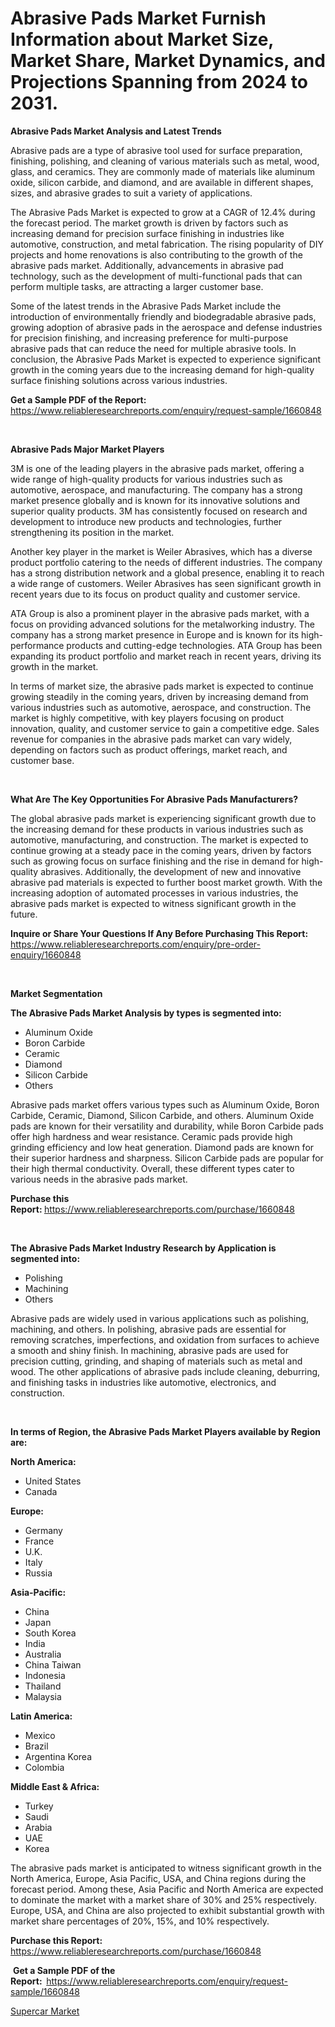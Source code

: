 <p><h1>Abrasive Pads Market Furnish Information about Market Size, Market Share, Market Dynamics, and Projections Spanning from 2024 to 2031.</h1></p><p><strong>Abrasive Pads Market Analysis and Latest Trends</strong></p>
<p><p>Abrasive pads are a type of abrasive tool used for surface preparation, finishing, polishing, and cleaning of various materials such as metal, wood, glass, and ceramics. They are commonly made of materials like aluminum oxide, silicon carbide, and diamond, and are available in different shapes, sizes, and abrasive grades to suit a variety of applications.</p><p>The Abrasive Pads Market is expected to grow at a CAGR of 12.4% during the forecast period. The market growth is driven by factors such as increasing demand for precision surface finishing in industries like automotive, construction, and metal fabrication. The rising popularity of DIY projects and home renovations is also contributing to the growth of the abrasive pads market. Additionally, advancements in abrasive pad technology, such as the development of multi-functional pads that can perform multiple tasks, are attracting a larger customer base.</p><p>Some of the latest trends in the Abrasive Pads Market include the introduction of environmentally friendly and biodegradable abrasive pads, growing adoption of abrasive pads in the aerospace and defense industries for precision finishing, and increasing preference for multi-purpose abrasive pads that can reduce the need for multiple abrasive tools. In conclusion, the Abrasive Pads Market is expected to experience significant growth in the coming years due to the increasing demand for high-quality surface finishing solutions across various industries.</p></p>
<p><strong>Get a Sample PDF of the Report:&nbsp;</strong> <a href="https://www.reliableresearchreports.com/enquiry/request-sample/1660848">https://www.reliableresearchreports.com/enquiry/request-sample/1660848</a></p>
<p>&nbsp;</p>
<p><strong>Abrasive Pads Major Market Players</strong></p>
<p><p>3M is one of the leading players in the abrasive pads market, offering a wide range of high-quality products for various industries such as automotive, aerospace, and manufacturing. The company has a strong market presence globally and is known for its innovative solutions and superior quality products. 3M has consistently focused on research and development to introduce new products and technologies, further strengthening its position in the market.</p><p>Another key player in the market is Weiler Abrasives, which has a diverse product portfolio catering to the needs of different industries. The company has a strong distribution network and a global presence, enabling it to reach a wide range of customers. Weiler Abrasives has seen significant growth in recent years due to its focus on product quality and customer service.</p><p>ATA Group is also a prominent player in the abrasive pads market, with a focus on providing advanced solutions for the metalworking industry. The company has a strong market presence in Europe and is known for its high-performance products and cutting-edge technologies. ATA Group has been expanding its product portfolio and market reach in recent years, driving its growth in the market.</p><p>In terms of market size, the abrasive pads market is expected to continue growing steadily in the coming years, driven by increasing demand from various industries such as automotive, aerospace, and construction. The market is highly competitive, with key players focusing on product innovation, quality, and customer service to gain a competitive edge. Sales revenue for companies in the abrasive pads market can vary widely, depending on factors such as product offerings, market reach, and customer base.</p></p>
<p>&nbsp;</p>
<p><strong>What Are The Key Opportunities For Abrasive Pads Manufacturers?</strong></p>
<p><p>The global abrasive pads market is experiencing significant growth due to the increasing demand for these products in various industries such as automotive, manufacturing, and construction. The market is expected to continue growing at a steady pace in the coming years, driven by factors such as growing focus on surface finishing and the rise in demand for high-quality abrasives. Additionally, the development of new and innovative abrasive pad materials is expected to further boost market growth. With the increasing adoption of automated processes in various industries, the abrasive pads market is expected to witness significant growth in the future.</p></p>
<p><strong>Inquire or Share Your Questions If Any Before Purchasing This Report:</strong> <a href="https://www.reliableresearchreports.com/enquiry/pre-order-enquiry/1660848">https://www.reliableresearchreports.com/enquiry/pre-order-enquiry/1660848</a></p>
<p>&nbsp;</p>
<p><strong>Market Segmentation</strong></p>
<p><strong>The Abrasive Pads Market Analysis by types is segmented into:</strong></p>
<p><ul><li>Aluminum Oxide</li><li>Boron Carbide</li><li>Ceramic</li><li>Diamond</li><li>Silicon Carbide</li><li>Others</li></ul></p>
<p><p>Abrasive pads market offers various types such as Aluminum Oxide, Boron Carbide, Ceramic, Diamond, Silicon Carbide, and others. Aluminum Oxide pads are known for their versatility and durability, while Boron Carbide pads offer high hardness and wear resistance. Ceramic pads provide high grinding efficiency and low heat generation. Diamond pads are known for their superior hardness and sharpness. Silicon Carbide pads are popular for their high thermal conductivity. Overall, these different types cater to various needs in the abrasive pads market.</p></p>
<p><strong>Purchase this Report:&nbsp;</strong><a href="https://www.reliableresearchreports.com/purchase/1660848">https://www.reliableresearchreports.com/purchase/1660848</a></p>
<p>&nbsp;</p>
<p><strong>The Abrasive Pads Market Industry Research by Application is segmented into:</strong></p>
<p><ul><li>Polishing</li><li>Machining</li><li>Others</li></ul></p>
<p><p>Abrasive pads are widely used in various applications such as polishing, machining, and others. In polishing, abrasive pads are essential for removing scratches, imperfections, and oxidation from surfaces to achieve a smooth and shiny finish. In machining, abrasive pads are used for precision cutting, grinding, and shaping of materials such as metal and wood. The other applications of abrasive pads include cleaning, deburring, and finishing tasks in industries like automotive, electronics, and construction.</p></p>
<p>&nbsp;</p>
<p><strong>In terms of Region, the Abrasive Pads Market Players available by Region are:</strong></p>
<p>
    <p> <strong> North America: </strong>
        <ul>
            <li>United States</li>
            <li>Canada</li>
        </ul>
        </p> 
    <p> <strong> Europe: </strong>
        <ul>
            <li>Germany</li>
            <li>France</li>
            <li>U.K.</li>
            <li>Italy</li>
            <li>Russia</li>
        </ul>
        </p> 
    <p> <strong> Asia-Pacific: </strong>
        <ul>
            <li>China</li>
            <li>Japan</li>
            <li>South Korea</li>
            <li>India</li>
            <li>Australia</li>
            <li>China Taiwan</li>
            <li>Indonesia</li>
            <li>Thailand</li>
            <li>Malaysia</li>
        </ul>
        </p> 
    <p> <strong> Latin America: </strong>
        <ul>
            <li>Mexico</li>
            <li>Brazil</li>
            <li>Argentina Korea</li>
            <li>Colombia</li>
        </ul>
        </p> 
    <p> <strong> Middle East & Africa: </strong>
        <ul>
            <li>Turkey</li>
            <li>Saudi</li>
            <li>Arabia</li>
            <li>UAE</li>
            <li>Korea</li>
        </ul>
    </p>
    </p>
<p><p>The abrasive pads market is anticipated to witness significant growth in the North America, Europe, Asia Pacific, USA, and China regions during the forecast period. Among these, Asia Pacific and North America are expected to dominate the market with a market share of 30% and 25% respectively. Europe, USA, and China are also projected to exhibit substantial growth with market share percentages of 20%, 15%, and 10% respectively.</p></p>
<p><strong>Purchase this Report: </strong><a href="https://www.reliableresearchreports.com/purchase/1660848">https://www.reliableresearchreports.com/purchase/1660848</a></p>
<p>&nbsp;<strong>Get a Sample PDF of the Report:&nbsp;&nbsp;</strong><a href="https://www.reliableresearchreports.com/enquiry/request-sample/1660848">https://www.reliableresearchreports.com/enquiry/request-sample/1660848</a></p>
<p><strong></strong></p>
<p><p><a href="https://gamy-alyssum-396.notion.site/Supercar-Market-Offer-Valuable-Insights-into-Market-Size-Market-Share-Market-Trends-and-Projectio-68f015e0b3354c8b973f834724b1f221">Supercar Market</a></p></p>
